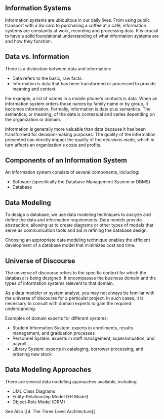 ## Information Systems
Information systems are ubiquitous in our daily lives. From using public transport with a Go card to purchasing a coffee at a café, information systems are constantly at work, recording and processing data. It is crucial to have a solid foundational understanding of what information systems are and how they function.

## Data vs. Information
There is a distinction between data and information:
* Data refers to the basic, raw facts.
* Information is data that has been transformed or processed to provide meaning and context.

For example, a list of names in a mobile phone's contacts is data. When an information system orders those names by family name or by group, it becomes information. Formally, information is data plus semantics. The semantics, or meaning, of the data is contextual and varies depending on the organization or domain.

Information is generally more valuable than data because it has been transformed for decision-making purposes. The quality of the information presented can directly impact the quality of the decisions made, which in turn affects an organization's costs and profits.

## Components of an Information System
An information system consists of several components, including:
- Software (specifically the Database Management System or DBMS)
- Database

## Data Modeling
To design a database, we use data modeling techniques to analyze and define the data and information requirements. Data models provide abstraction, allowing us to create diagrams or other types of models that serve as communication tools and aid in refining the database design.

Choosing an appropriate data modeling technique enables the efficient development of a database model that minimizes cost and time.

## Universe of Discourse
The universe of discourse refers to the specific context for which the database is being designed. It encompasses the business domain and the types of information systems relevant to that domain.

As a data modeler or system analyst, you may not always be familiar with the universe of discourse for a particular project. In such cases, it is necessary to consult with domain experts to gain the required understanding.

Examples of domain experts for different systems:
- Student Information System: experts in enrollments, results management, and graduation processes
- Personnel System: experts in staff management, superannuation, and payroll
- Library System: experts in cataloging, borrower processing, and ordering new stock

## Data Modeling Approaches
There are several data modeling approaches available, including:
- UML Class Diagrams
- Entity-Relationship Model (ER Model)
- Object-Role Model (ORM)

See Also
[[4. The Three Level Architecture]]